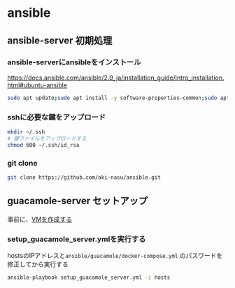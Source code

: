 # ansible
## ansible-server 初期処理
### ansible-serverにansibleをインストール
https://docs.ansible.com/ansible/2.9_ja/installation_guide/intro_installation.html#ubuntu-ansible

```bash
sudo apt update;sudo apt install -y software-properties-common;sudo apt-add-repository --yes --update ppa:ansible/ansible;sudo apt install ansible -y;
```
### sshに必要な鍵をアップロード
```bash
mkdir ~/.ssh
# 鍵ファイルをアップロードする
chmod 600 ~/.ssh/id_rsa
```

### git clone
```bash
git clone https://github.com/aki-nasu/ansible.git
```

## guacamole-server セットアップ
事前に、[VMを作成する](https://qiita.com/aki-nasu/items/aacecb5be224d28f7131)

### setup_guacamole_server.ymlを実行する
hostsのIPアドレスと`ansible/guacamole/docker-compose.yml` のパスワードを修正してから実行する
```bash
ansible-playbook setup_guacamole_server.yml -i hosts
```
